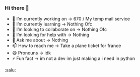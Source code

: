 ### Hi there 👋

- 🔭 I’m currently working on -> 670 / My temp mail service
- 🌱 I’m currently learning -> Nothing Ofc
- 👯 I’m looking to collaborate on -> Nothing Ofc
- 🤔 I’m looking for help with -> Nothing
- 💬 Ask me about -> Nothing
- 📫 How to reach me -> Take a plane ticket for france 
- 😄 Pronouns -> idk
- ⚡ Fun fact -> im not a dev im just making a i need in python 

:salu:
